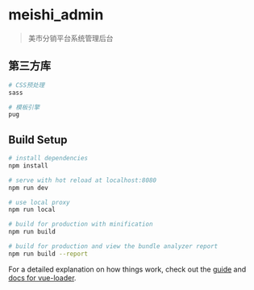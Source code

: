 # meishi_admin

> 美市分销平台系统管理后台

## 第三方库

``` bash
# CSS预处理
sass

# 模板引擎
pug
```

## Build Setup

``` bash
# install dependencies
npm install

# serve with hot reload at localhost:8080
npm run dev

# use local proxy
npm run local

# build for production with minification
npm run build

# build for production and view the bundle analyzer report
npm run build --report
```

For a detailed explanation on how things work, check out the [guide](http://vuejs-templates.github.io/webpack/) and [docs for vue-loader](http://vuejs.github.io/vue-loader).
